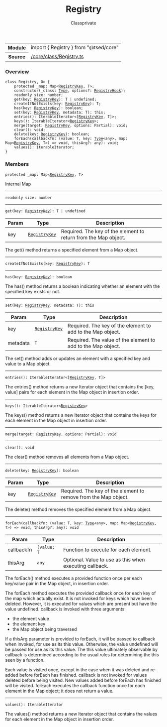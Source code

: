 
<header class="symbol-info-header"><h1 id="registry">Registry</h1><label class="symbol-info-type-label class">Class</label><label class="api-type-label private" title="private">private</label></header>
<!-- summary -->
<section class="symbol-info"><table class="is-full-width"><tbody><tr><th>Module</th><td><div class="lang-typescript"><span class="token keyword">import</span> { Registry }&nbsp;<span class="token keyword">from</span>&nbsp;<span class="token string">"@tsed/core"</span></div></td></tr><tr><th>Source</th><td><a href="https://github.com/Romakita/ts-express-decorators/blob/v4.13.1/src//core/class/Registry.ts#L0-L0">/core/class/Registry.ts</a></td></tr></tbody></table></section>
<!-- overview -->


### Overview


<pre><code class="typescript-lang "><span class="token keyword">class</span> Registry<T<span class="token punctuation">,</span> O> <span class="token punctuation">{</span>
    <span class="token keyword">protected</span> _map<span class="token punctuation">:</span> Map<<a href="#api/core/registrykey"><span class="token">RegistryKey</span></a><span class="token punctuation">,</span> T><span class="token punctuation">;</span>
    <span class="token keyword">constructor</span><span class="token punctuation">(</span>_class<span class="token punctuation">:</span> <a href="#api/core/type"><span class="token">Type</span></a><T><span class="token punctuation">,</span> options?<span class="token punctuation">:</span> <a href="#api/core/registryhook"><span class="token">RegistryHook</span></a><T><span class="token punctuation">)</span><span class="token punctuation">;</span>
    <span class="token keyword">readonly</span> size<span class="token punctuation">:</span> <span class="token keyword">number</span><span class="token punctuation">;</span>
    <span class="token function">get</span><span class="token punctuation">(</span>key<span class="token punctuation">:</span> <a href="#api/core/registrykey"><span class="token">RegistryKey</span></a><span class="token punctuation">)</span><span class="token punctuation">:</span> T | undefined<span class="token punctuation">;</span>
    <span class="token function">createIfNotExists</span><span class="token punctuation">(</span>key<span class="token punctuation">:</span> <a href="#api/core/registrykey"><span class="token">RegistryKey</span></a><span class="token punctuation">)</span><span class="token punctuation">:</span> T<span class="token punctuation">;</span>
    <span class="token function">has</span><span class="token punctuation">(</span>key<span class="token punctuation">:</span> <a href="#api/core/registrykey"><span class="token">RegistryKey</span></a><span class="token punctuation">)</span><span class="token punctuation">:</span> <span class="token keyword">boolean</span><span class="token punctuation">;</span>
    <span class="token function">set</span><span class="token punctuation">(</span>key<span class="token punctuation">:</span> <a href="#api/core/registrykey"><span class="token">RegistryKey</span></a><span class="token punctuation">,</span> metadata<span class="token punctuation">:</span> T<span class="token punctuation">)</span><span class="token punctuation">:</span> this<span class="token punctuation">;</span>
    <span class="token function">entries</span><span class="token punctuation">(</span><span class="token punctuation">)</span><span class="token punctuation">:</span> IterableIterator<<span class="token punctuation">[</span><a href="#api/core/registrykey"><span class="token">RegistryKey</span></a><span class="token punctuation">,</span> T<span class="token punctuation">]</span>><span class="token punctuation">;</span>
    <span class="token function">keys</span><span class="token punctuation">(</span><span class="token punctuation">)</span><span class="token punctuation">:</span> IterableIterator<<a href="#api/core/registrykey"><span class="token">RegistryKey</span></a>><span class="token punctuation">;</span>
    <span class="token function">merge</span><span class="token punctuation">(</span>target<span class="token punctuation">:</span> <a href="#api/core/registrykey"><span class="token">RegistryKey</span></a><span class="token punctuation">,</span> options<span class="token punctuation">:</span> Partial<O><span class="token punctuation">)</span><span class="token punctuation">:</span> <span class="token keyword">void</span><span class="token punctuation">;</span>
    <span class="token function">clear</span><span class="token punctuation">(</span><span class="token punctuation">)</span><span class="token punctuation">:</span> <span class="token keyword">void</span><span class="token punctuation">;</span>
    <span class="token function">delete</span><span class="token punctuation">(</span>key<span class="token punctuation">:</span> <a href="#api/core/registrykey"><span class="token">RegistryKey</span></a><span class="token punctuation">)</span><span class="token punctuation">:</span> <span class="token keyword">boolean</span><span class="token punctuation">;</span>
    <span class="token function">forEach</span><span class="token punctuation">(</span>callbackfn<span class="token punctuation">:</span> <span class="token punctuation">(</span>value<span class="token punctuation">:</span> T<span class="token punctuation">,</span> key<span class="token punctuation">:</span> <a href="#api/core/type"><span class="token">Type</span></a><<span class="token keyword">any</span>><span class="token punctuation">,</span> map<span class="token punctuation">:</span> Map<<a href="#api/core/registrykey"><span class="token">RegistryKey</span></a><span class="token punctuation">,</span> T><span class="token punctuation">)</span> => <span class="token keyword">void</span><span class="token punctuation">,</span> thisArg?<span class="token punctuation">:</span> <span class="token keyword">any</span><span class="token punctuation">)</span><span class="token punctuation">:</span> <span class="token keyword">void</span><span class="token punctuation">;</span>
    <span class="token function">values</span><span class="token punctuation">(</span><span class="token punctuation">)</span><span class="token punctuation">:</span> IterableIterator<T><span class="token punctuation">;</span>
<span class="token punctuation">}</span></code></pre>


<!-- Parameters -->

<!-- Description -->

<!-- Members -->







### Members



<div class="method-overview">
<pre><code class="typescript-lang "><span class="token keyword">protected</span> _map<span class="token punctuation">:</span> Map<<a href="#api/core/registrykey"><span class="token">RegistryKey</span></a><span class="token punctuation">,</span> T></code></pre>
</div>


Internal Map



<hr/>



<div class="method-overview">
<pre><code class="typescript-lang "><span class="token keyword">readonly</span> size<span class="token punctuation">:</span> <span class="token keyword">number</span></code></pre>
</div>




<hr/>



<div class="method-overview">
<pre><code class="typescript-lang "><span class="token function">get</span><span class="token punctuation">(</span>key<span class="token punctuation">:</span> <a href="#api/core/registrykey"><span class="token">RegistryKey</span></a><span class="token punctuation">)</span><span class="token punctuation">:</span> T | undefined</code></pre>
</div>


Param | Type | Description
---|---|---
 key|<code><a href="#api/core/registrykey"><span class="token">RegistryKey</span></a></code>|Required. The key of the element to return from the Map object.





The get() method returns a specified element from a Map object.



<hr/>



<div class="method-overview">
<pre><code class="typescript-lang "><span class="token function">createIfNotExists</span><span class="token punctuation">(</span>key<span class="token punctuation">:</span> <a href="#api/core/registrykey"><span class="token">RegistryKey</span></a><span class="token punctuation">)</span><span class="token punctuation">:</span> T</code></pre>
</div>




<hr/>



<div class="method-overview">
<pre><code class="typescript-lang "><span class="token function">has</span><span class="token punctuation">(</span>key<span class="token punctuation">:</span> <a href="#api/core/registrykey"><span class="token">RegistryKey</span></a><span class="token punctuation">)</span><span class="token punctuation">:</span> <span class="token keyword">boolean</span></code></pre>
</div>


The has() method returns a boolean indicating whether an element with the specified key exists or not.



<hr/>



<div class="method-overview">
<pre><code class="typescript-lang "><span class="token function">set</span><span class="token punctuation">(</span>key<span class="token punctuation">:</span> <a href="#api/core/registrykey"><span class="token">RegistryKey</span></a><span class="token punctuation">,</span> metadata<span class="token punctuation">:</span> T<span class="token punctuation">)</span><span class="token punctuation">:</span> this</code></pre>
</div>


Param | Type | Description
---|---|---
 key|<code><a href="#api/core/registrykey"><span class="token">RegistryKey</span></a></code>|Required. The key of the element to add to the Map object.
 metadata|<code>T</code>|Required. The value of the element to add to the Map object.





The set() method adds or updates an element with a specified key and value to a Map object.



<hr/>



<div class="method-overview">
<pre><code class="typescript-lang "><span class="token function">entries</span><span class="token punctuation">(</span><span class="token punctuation">)</span><span class="token punctuation">:</span> IterableIterator<<span class="token punctuation">[</span><a href="#api/core/registrykey"><span class="token">RegistryKey</span></a><span class="token punctuation">,</span> T<span class="token punctuation">]</span>></code></pre>
</div>


The entries() method returns a new Iterator object that contains the [key, value] pairs for each element in the Map object in insertion order.



<hr/>



<div class="method-overview">
<pre><code class="typescript-lang "><span class="token function">keys</span><span class="token punctuation">(</span><span class="token punctuation">)</span><span class="token punctuation">:</span> IterableIterator<<a href="#api/core/registrykey"><span class="token">RegistryKey</span></a>></code></pre>
</div>


The keys() method returns a new Iterator object that contains the keys for each element in the Map object in insertion order.



<hr/>



<div class="method-overview">
<pre><code class="typescript-lang "><span class="token function">merge</span><span class="token punctuation">(</span>target<span class="token punctuation">:</span> <a href="#api/core/registrykey"><span class="token">RegistryKey</span></a><span class="token punctuation">,</span> options<span class="token punctuation">:</span> Partial<O><span class="token punctuation">)</span><span class="token punctuation">:</span> <span class="token keyword">void</span></code></pre>
</div>




<hr/>



<div class="method-overview">
<pre><code class="typescript-lang "><span class="token function">clear</span><span class="token punctuation">(</span><span class="token punctuation">)</span><span class="token punctuation">:</span> <span class="token keyword">void</span></code></pre>
</div>


The clear() method removes all elements from a Map object.



<hr/>



<div class="method-overview">
<pre><code class="typescript-lang "><span class="token function">delete</span><span class="token punctuation">(</span>key<span class="token punctuation">:</span> <a href="#api/core/registrykey"><span class="token">RegistryKey</span></a><span class="token punctuation">)</span><span class="token punctuation">:</span> <span class="token keyword">boolean</span></code></pre>
</div>


Param | Type | Description
---|---|---
 key|<code><a href="#api/core/registrykey"><span class="token">RegistryKey</span></a></code>|Required. The key of the element to remove from the Map object.





The delete() method removes the specified element from a Map object.



<hr/>



<div class="method-overview">
<pre><code class="typescript-lang "><span class="token function">forEach</span><span class="token punctuation">(</span>callbackfn<span class="token punctuation">:</span> <span class="token punctuation">(</span>value<span class="token punctuation">:</span> T<span class="token punctuation">,</span> key<span class="token punctuation">:</span> <a href="#api/core/type"><span class="token">Type</span></a><<span class="token keyword">any</span>><span class="token punctuation">,</span> map<span class="token punctuation">:</span> Map<<a href="#api/core/registrykey"><span class="token">RegistryKey</span></a><span class="token punctuation">,</span> T><span class="token punctuation">)</span> => <span class="token keyword">void</span><span class="token punctuation">,</span> thisArg?<span class="token punctuation">:</span> <span class="token keyword">any</span><span class="token punctuation">)</span><span class="token punctuation">:</span> <span class="token keyword">void</span></code></pre>
</div>


Param | Type | Description
---|---|---
 callbackfn|<code>(value: T</code>|Function to execute for each element.
 thisArg|<code>any</code>|Optional. Value to use as this when executing callback.





The forEach() method executes a provided function once per each key/value pair in the Map object, in insertion order.

The forEach method executes the provided callback once for each key of the map which actually exist. It is not invoked for keys which have been deleted. However, it is executed for values which are present but have the value undefined.
callback is invoked with three arguments:

* the element value
* the element key
* the Map object being traversed

If a thisArg parameter is provided to forEach, it will be passed to callback when invoked, for use as its this value.  Otherwise, the value undefined will be passed for use as its this value.  The this value ultimately observable by callback is determined according to the usual rules for determining the this seen by a function.

Each value is visited once, except in the case when it was deleted and re-added before forEach has finished. callback is not invoked for values deleted before being visited. New values added before forEach has finished will be visited.
forEach executes the callback function once for each element in the Map object; it does not return a value.




<hr/>



<div class="method-overview">
<pre><code class="typescript-lang "><span class="token function">values</span><span class="token punctuation">(</span><span class="token punctuation">)</span><span class="token punctuation">:</span> IterableIterator<T></code></pre>
</div>


The values() method returns a new Iterator object that contains the values for each element in the Map object in insertion order.







